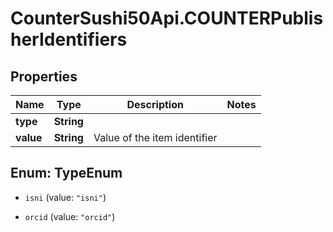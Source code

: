 # CounterSushi50Api.COUNTERPublisherIdentifiers

## Properties
Name | Type | Description | Notes
------------ | ------------- | ------------- | -------------
**type** | **String** |  | 
**value** | **String** | Value of the item identifier | 


<a name="TypeEnum"></a>
## Enum: TypeEnum


* `isni` (value: `"isni"`)

* `orcid` (value: `"orcid"`)




